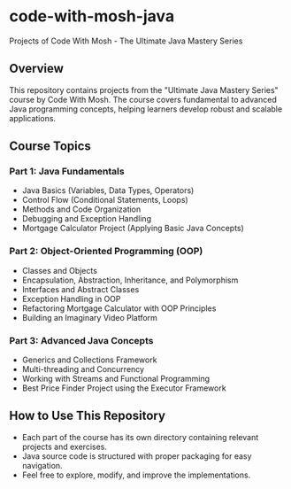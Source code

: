 # code-with-mosh-java

Projects of Code With Mosh - The Ultimate Java Mastery Series

## Overview
This repository contains projects from the "Ultimate Java Mastery Series" course by Code With Mosh. The course covers fundamental to advanced Java programming concepts, helping learners develop robust and scalable applications.

## Course Topics

### Part 1: Java Fundamentals
- Java Basics (Variables, Data Types, Operators)
- Control Flow (Conditional Statements, Loops)
- Methods and Code Organization
- Debugging and Exception Handling
- Mortgage Calculator Project (Applying Basic Java Concepts)

### Part 2: Object-Oriented Programming (OOP)
- Classes and Objects
- Encapsulation, Abstraction, Inheritance, and Polymorphism
- Interfaces and Abstract Classes
- Exception Handling in OOP
- Refactoring Mortgage Calculator with OOP Principles
- Building an Imaginary Video Platform

### Part 3: Advanced Java Concepts
- Generics and Collections Framework
- Multi-threading and Concurrency
- Working with Streams and Functional Programming
- Best Price Finder Project using the Executor Framework

## How to Use This Repository
- Each part of the course has its own directory containing relevant projects and exercises.
- Java source code is structured with proper packaging for easy navigation.
- Feel free to explore, modify, and improve the implementations.
